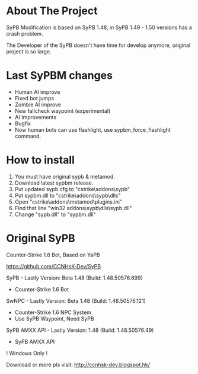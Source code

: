 # About The Project
SyPB Modification is based on SyPB 1.48, in SyPB 1.49 - 1.50 versions has a crash problem.

The Developer of the SyPB doesn't have time for develop anymore, original project is so large.

# Last SyPBM changes
- Human AI improve
- Fixed bot jumps
- Zombie AI improve
- New fallcheck waypoint (experimental)
- AI Improvements
- Bugfix
- Now human bots can use flashlight, use sypbm_force_flashlight command.

# How to install
1. You must have original sypb & metamod.
2. Download latest sypbm release.
3. Put updated sypb.cfg to "cstrike\addons\sypb"
4. Put sypbm.dll to "cstrike\addons\sypb\dlls"
5. Open "cstrike\addons\metamod\plugins.ini"
6. Find that line "win32 addons\sypb\dlls\sypb.dll"
7. Change "sypb.dll" to "sypbm.dll"

# Original SyPB
Counter-Strike 1.6 Bot, Based on YaPB

https://github.com/CCNHsK-Dev/SyPB

SyPB - Lastly Version: Beta 1.48 (Build: 1.48.50576.699)
 - Counter-Strike 1.6 Bot

SwNPC - Lastly Version: Beta 1.48 (Build: 1.48.50576.121)
 - Counter-Strike 1.6 NPC System
 - Use SyPB Waypoint, Need SyPB 

SyPB AMXX API - Lastly Version: 1.48 (Build: 1.48.50576.49)
 - SyPB AMXX API

! Windows Only !

Download or more pls visit: http://ccnhsk-dev.blogspot.hk/
